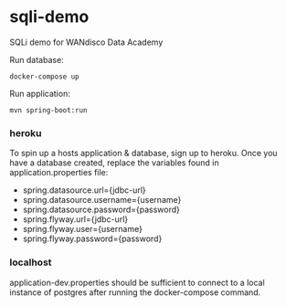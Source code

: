 # sqli-demo
SQLi demo for WANdisco Data Academy

Run database:
```
docker-compose up
```

Run application:
```
mvn spring-boot:run
```

### heroku
To spin up a hosts application & database, sign up to heroku.
Once you have a database created, replace the variables found in application.properties file:
* spring.datasource.url={jdbc-url}
* spring.datasource.username={username}
* spring.datasource.password={password}
* spring.flyway.url={jdbc-url}
* spring.flyway.user={username}
* spring.flyway.password={password}

### localhost
application-dev.properties should be sufficient to connect to a local instance of postgres after running 
the docker-compose command.